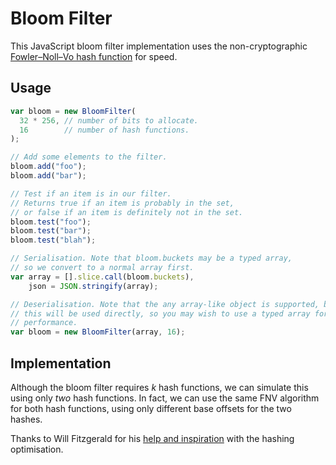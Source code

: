 Bloom Filter
============

This JavaScript bloom filter implementation uses the non-cryptographic
[Fowler–Noll–Vo hash function][1] for speed.

Usage
-----

```javascript
var bloom = new BloomFilter(
  32 * 256, // number of bits to allocate.
  16        // number of hash functions.
);

// Add some elements to the filter.
bloom.add("foo");
bloom.add("bar");

// Test if an item is in our filter.
// Returns true if an item is probably in the set,
// or false if an item is definitely not in the set.
bloom.test("foo");
bloom.test("bar");
bloom.test("blah");

// Serialisation. Note that bloom.buckets may be a typed array,
// so we convert to a normal array first.
var array = [].slice.call(bloom.buckets),
    json = JSON.stringify(array);

// Deserialisation. Note that the any array-like object is supported, but
// this will be used directly, so you may wish to use a typed array for
// performance.
var bloom = new BloomFilter(array, 16);
```

Implementation
--------------

Although the bloom filter requires *k* hash functions, we can simulate this
using only *two* hash functions.  In fact, we can use the same FNV algorithm
for both hash functions, using only different base offsets for the two hashes.

Thanks to Will Fitzgerald for his [help and inspiration][2] with the hashing
optimisation.

[1]: http://isthe.com/chongo/tech/comp/fnv/
[2]: http://willwhim.wordpress.com/2011/09/03/producing-n-hash-functions-by-hashing-only-once/
